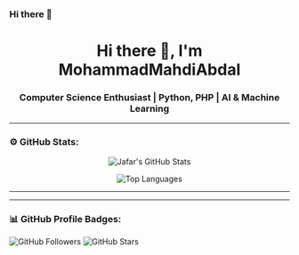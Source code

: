### Hi there 👋  
<h1 align="center">Hi there 👋, I'm MohammadMahdiAbdal</h1>
<h3 align="center">Computer Science Enthusiast | Python, PHP | AI & Machine Learning


---


### ⚙️ GitHub Stats:

<p align="center">
  <img src="https://github-readme-stats.vercel.app/api?username=MMA780&show_icons=true&locale=en&theme=dark" alt="Jafar's GitHub Stats" />
</p>

<p align="center">
  <img src="https://github-readme-stats.vercel.app/api/top-langs/?username=MMA780&layout=compact&theme=dark" alt="Top Languages" />
</p>

---



---

### 📊 GitHub Profile Badges:

<p>
  <img src="https://img.shields.io/github/followers/jafarm83?style=social" alt="GitHub Followers" />
  <img src="https://img.shields.io/github/stars/jafarm83?style=social" alt="GitHub Stars" />
</p>

